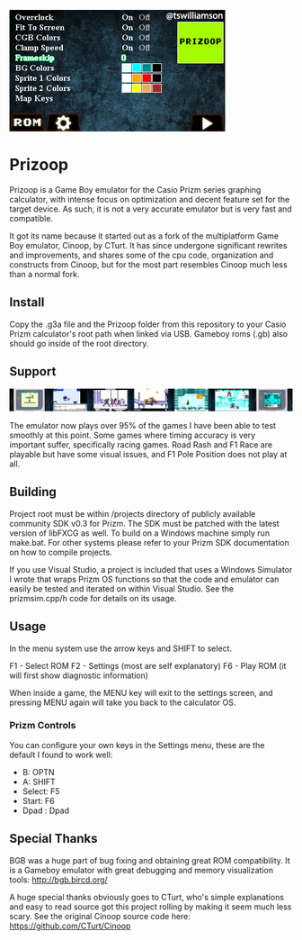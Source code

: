 ![Options Screen](/Screens/Options.png?raw=true)

Prizoop
=======

Prizoop is a Game Boy emulator for the Casio Prizm series graphing calculator, with intense focus on optimization and decent feature set for the target device. As such, it is not a very accurate emulator but is very fast and compatible. 

It got its name because it started out as a fork of the multiplatform Game Boy emulator, Cinoop, by CTurt. It has since undergone significant rewrites and improvements, and shares some of the cpu code, organization and constructs from Cinoop, but for the most part resembles Cinoop much less than a normal fork.

## Install

Copy the .g3a file and the Prizoop folder from this repository to your Casio Prizm calculator's root path when linked via USB. Gameboy roms (.gb) also should go inside of the root directory.

## Support

![Game Banner](/Screens/GameBanner.png?raw=true)

The emulator now plays over 95% of the games I have been able to test smoothly at this point. Some games where timing accuracy is very important suffer, specifically racing games. Road Rash and F1 Race are playable but have some visual issues, and F1 Pole Position does not play at all.

## Building

Project root must be within /projects directory of publicly available community SDK v0.3 for Prizm. The SDK must be patched with the latest version of libFXCG as well. To build on a Windows machine simply run make.bat. For other systems please refer to your Prizm SDK documentation on how to compile projects.

If you use Visual Studio, a project is included that uses a Windows Simulator I wrote that wraps Prizm OS functions so that the code and emulator can easily be tested and iterated on within Visual Studio. See the prizmsim.cpp/h code for details on its usage.

## Usage

In the menu system use the arrow keys and SHIFT to select.

F1 - Select ROM
F2 - Settings (most are self explanatory)
F6 - Play ROM (it will first show diagnostic information)

When inside a game, the MENU key will exit to the settings screen, and pressing MENU again will take you back to the calculator OS.

### Prizm Controls

You can configure your own keys in the Settings menu, these are the default I found to work well:

- B: OPTN
- A: SHIFT
- Select: F5
- Start: F6
- Dpad : Dpad

## Special Thanks

BGB was a huge part of bug fixing and obtaining great ROM compatibility. It is a Gameboy emulator with great debugging and memory visualization tools:
http://bgb.bircd.org/

A huge special thanks obviously goes to CTurt, who's simple explanations and easy to read source got this project rolling by making it seem much less scary. See the original Cinoop source code here:
https://github.com/CTurt/Cinoop
